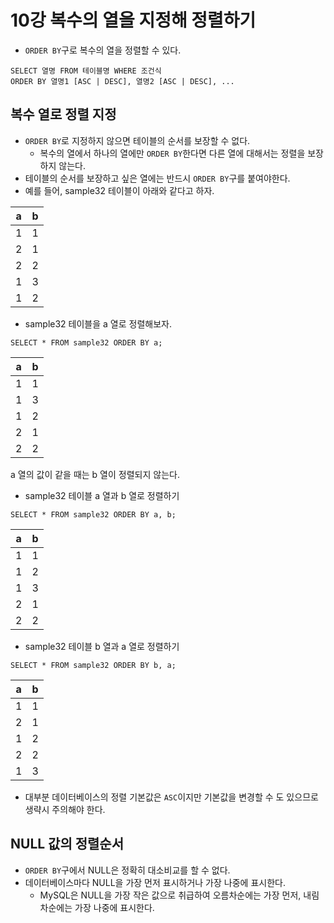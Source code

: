 # 10강 복수의 열을 지정해 정렬하기
- `ORDER BY`구로 복수의 열을 정렬할 수 있다.

```
SELECT 열명 FROM 테이블명 WHERE 조건식
ORDER BY 열명1 [ASC | DESC], 열명2 [ASC | DESC], ...
```

## 복수 열로 정렬 지정
- `ORDER BY`로 지정하지 않으면 테이블의 순서를 보장할 수 없다.
  - 복수의 열에서 하나의 열에만 `ORDER BY`한다면 다른 열에 대해서는 정렬을 보장하지 않는다.
- 테이블의 순서를 보장하고 싶은 열에는 반드시 `ORDER BY`구를 붙여야한다.
- 예를 들어, sample32 테이블이 아래와 같다고 하자.

| a | b |
|:-:|:-:|
| 1 | 1 |
| 2 | 1 |
| 2 | 2 |
| 1 | 3 |
| 1 | 2 |

- sample32 테이블을 a 열로 정렬해보자.

```
SELECT * FROM sample32 ORDER BY a;
```

| a | b |
|:-:|:-:|
| 1 | 1 |
| 1 | 3 |
| 1 | 2 |
| 2 | 1 |
| 2 | 2 |

a 열의 값이 같을 때는 b 열이 정렬되지 않는다.

- sample32 테이블 a 열과 b 열로 정렬하기

```
SELECT * FROM sample32 ORDER BY a, b;
```

| a | b |
|:-:|:-:|
| 1 | 1 |
| 1 | 2 |
| 1 | 3 |
| 2 | 1 |
| 2 | 2 |

- sample32 테이블 b 열과 a 열로 정렬하기

```
SELECT * FROM sample32 ORDER BY b, a;
```

| a | b |
|:-:|:-:|
| 1 | 1 |
| 2 | 1 |
| 1 | 2 |
| 2 | 2 |
| 1 | 3 |

- 대부분 데이터베이스의 정렬 기본값은 `ASC`이지만 기본값을 변경할 수 도 있으므로 생략시 주의해야 한다.

## NULL 값의 정렬순서
- `ORDER BY`구에서 NULL은 정확히 대소비교를 할 수 없다.
- 데이터베이스마다 NULL을 가장 먼저 표시하거나 가장 나중에 표시한다.
  - MySQL은 NULL을 가장 작은 값으로 취급하여 오름차순에는 가장 먼저, 내림차순에는 가장 나중에 표시한다.
